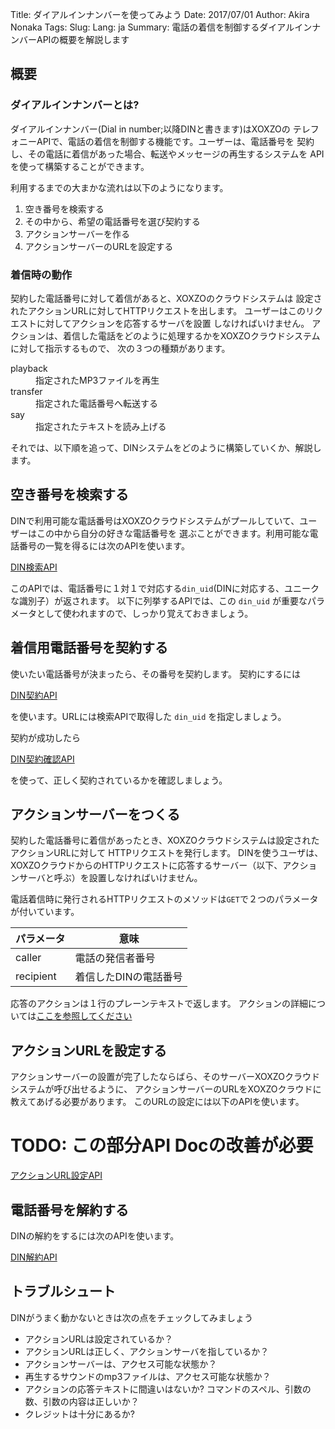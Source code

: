 Title: ダイアルインナンバーを使ってみよう
Date: 2017/07/01
Author: Akira Nonaka
Tags: 
Slug: 
Lang: ja
Summary: 電話の着信を制御するダイアルインナンバーAPIの概要を解説します

## 概要

### ダイアルインナンバーとは?

ダイアルインナンバー(Dial in number;以降DINと書きます)はXOXZOの
テレフォニーAPIで、電話の着信を制御する機能です。ユーザーは、電話番号を
契約し、その電話に着信があった場合、転送やメッセージの再生するシステムを
APIを使って構築することができます。

利用するまでの大まかな流れは以下のようになります。

1. 空き番号を検索する
1. その中から、希望の電話番号を選び契約する
1. アクションサーバーを作る
1. アクションサーバーのURLを設定する

### 着信時の動作
 
契約した電話番号に対して着信があると、XOXZOのクラウドシステムは
設定されたアクションURLに対してHTTPリクエストを出します。
ユーザーはこのリクエストに対してアクションを応答するサーバを設置
しなければいけません。
アクションは、着信した電話をどのように処理するかをXOXZOクラウドシステムに対して指示するもので、
次の３つの種類があります。

<dl>
    <dt>playback
    <dd>指定されたMP3ファイルを再生
    <dt>transfer
    <dd>指定された電話番号へ転送する
    <dt>say
    <dd>指定されたテキストを読み上げる
</dl>

それでは、以下順を追って、DINシステムをどのように構築していくか、解説します。

## 空き番号を検索する

DINで利用可能な電話番号はXOXZOクラウドシステムがプールしていて、ユーザーはこの中から自分の好きな電話番号を
選ぶことができます。利用可能な電話番号の一覧を得るには次のAPIを使います。

[DIN検索API](http://docs.xoxzo.com/ja/din.html#finding-a-dial-in-number-via-api)

このAPIでは、電話番号に１対１で対応する`din_uid`(DINに対応する、ユニークな識別子）が返されます。
以下に列挙するAPIでは、この `din_uid` が重要なパラメータとして使われますので、しっかり覚えておきましょう。

## 着信用電話番号を契約する

使いたい電話番号が決まったら、その番号を契約します。
契約にするには

[DIN契約API](http://docs.xoxzo.com/ja/din.html#subscribing-to-a-dial-in-number-via-api)

を使います。URLには検索APIで取得した `din_uid` を指定しましょう。

契約が成功したら

[DIN契約確認API](http://docs.xoxzo.com/ja/din.html#getting-the-list-of-subscribed-dial-in-numbers-via-api)

を使って、正しく契約されているかを確認しましょう。

## アクションサーバーをつくる

契約した電話番号に着信があったとき、XOXZOクラウドシステムは設定されたアクションURLに対して
HTTPリクエストを発行します。
DINを使うユーザは、XOXZOクラウドからのHTTPリクエストに応答するサーバー（以下、アクションサーバと呼ぶ）を設置しなければいけません。

電話着信時に発行されるHTTPリクエストのメソッドは`GET`で２つのパラメータが付いています。

|パラメータ|意味|
|---------|---|
|caller |電話の発信者番号   |
|recipient|着信したDINの電話番号|


応答のアクションは１行のプレーンテキストで返します。
アクションの詳細については[ここを参照してください](http://docs.xoxzo.com/ja/din.html#available-actions)


## アクションURLを設定する

アクションサーバーの設置が完了したならばら、そのサーバーXOXZOクラウドシステムが呼び出せるように、
アクションサーバーのURLをXOXZOクラウドに教えてあげる必要があります。
このURLの設定には以下のAPIを使います。

# TODO: この部分API Docの改善が必要
[アクションURL設定API](http://docs.xoxzo.com/ja/din.html#subscribing-to-a-dial-in-number-via-api)

## 電話番号を解約する

DINの解約をするには次のAPIを使います。

[DIN解約API](http://docs.xoxzo.com/ja/din.html#subscribing-to-a-dial-in-number-via-api)

## トラブルシュート

DINがうまく動かないときは次の点をチェックしてみましょう

- アクションURLは設定されているか？
- アクションURLは正しく、アクションサーバを指しているか？
- アクションサーバーは、アクセス可能な状態か？
- 再生するサウンドのmp3ファイルは、アクセス可能な状態か？
- アクションの応答テキストに間違いはないか? コマンドのスペル、引数の数、引数の内容は正しいか？
- クレジットは十分にあるか?
